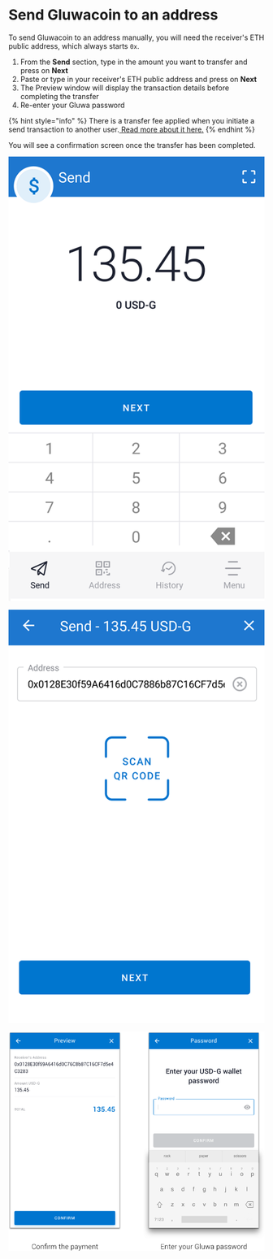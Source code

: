 # Send Gluwacoin to an address

To send Gluwacoin to an address manually, you will need the receiver's ETH public address, which always starts `0x`.

1. From the **Send** section, type in the amount you want to transfer and press on **Next**
2. Paste or type in your receiver's ETH public address and press on **Next**
3. The Preview window will display the transaction details before completing the transfer
4. Re-enter your Gluwa password

{% hint style="info" %}
There is a transfer fee applied when you initiate a send transaction to another user.[ Read more about it here.](https://help.gluwa.com/hc/en-us/articles/360009770054?fbclid=IwAR3Qx62ZWa3-8A7mGxwKb7AvuURbJtoIAIEQ7xxM4cdqSsT5BYnLSdjaC-4)
{% endhint %}

You will see a confirmation screen once the transfer has been completed.

![](../../.gitbook/assets/74184258_613667896124099_6372533768388870144_n%20%281%29.png)

![](../../.gitbook/assets/75418922_793811237720317_2927748183410868224_n.png)

![](../../.gitbook/assets/preview-confirm.png)


